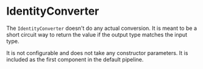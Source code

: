 # IdentityConverter

The `IdentityConverter` doesn't do any actual conversion. 
It is meant to be a short circuit way to return the value if the output type matches the input type.

It is not configurable and does not take any constructor parameters. 
It is included as the first component in the default pipeline.

